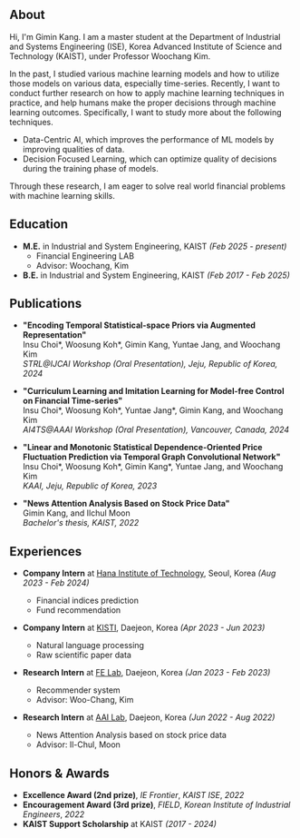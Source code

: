 ## About
Hi, I'm Gimin Kang. I am a master student at the Department of Industrial and Systems Engineering (ISE), Korea Advanced Institute of Science and Technology (KAIST), under Professor Woochang Kim.

In the past, I studied various machine learning models and how to utilize those models on various data, especially time-series. Recently, I want to conduct further research on how to apply machine learning techniques in practice, and help humans make the proper decisions through machine learning outcomes. Specifically, I want to study more about the following techniques.

- Data-Centric AI, which improves the performance of ML models by improving qualities of data.
- Decision Focused Learning, which can optimize quality of decisions during the training phase of models.

Through these research, I am eager to solve real world financial problems with machine learning skills.

## Education
- **M.E.** in Industrial and System Engineering, KAIST _(Feb 2025 - present)_
  - Financial Engineering LAB
  - Advisor: Woochang, Kim
- **B.E.** in Industrial and System Engineering, KAIST _(Feb 2017 - Feb 2025)_

## Publications
- **"Encoding Temporal Statistical-space Priors via Augmented Representation"**   
  Insu Choi\*, Woosung Koh\*, Gimin Kang, Yuntae Jang, and Woochang Kim   
  _STRL@IJCAI Workshop (Oral Presentation), Jeju, Republic of Korea, 2024_

- **"Curriculum Learning and Imitation Learning for Model-free Control on Financial Time-series"**   
  Insu Choi\*, Woosung Koh\*, Yuntae Jang\*, Gimin Kang, and Woochang Kim   
  _AI4TS@AAAI Workshop (Oral Presentation), Vancouver, Canada, 2024_

- **"Linear and Monotonic Statistical Dependence-Oriented Price Fluctuation Prediction via Temporal Graph Convolutional Network"**   
  Insu Choi\*, Woosung Koh\*, Gimin Kang\*, Yuntae Jang, and Woochang Kim   
  _KAAI, Jeju, Republic of Korea, 2023_

- **"News Attention Analysis Based on Stock Price Data"**   
  Gimin Kang, and Ilchul Moon   
  _Bachelor's thesis, KAIST, 2022_

## Experiences
- **Company Intern** at [Hana Institute of Technology](https://hit.hanati.co.kr/), Seoul, Korea _(Aug 2023 - Feb 2024)_
  - Financial indices prediction
  - Fund recommendation
    
- **Company Intern** at [KISTI](https://www.kisti.re.kr), Daejeon, Korea _(Apr 2023 - Jun 2023)_
  - Natural language processing
  - Raw scientific paper data

- **Research Intern** at [FE Lab](https://felab.kaist.ac.kr), Daejeon, Korea _(Jan 2023 - Feb 2023)_
  - Recommender system
  - Advisor: Woo-Chang, Kim
 
- **Research Intern** at [AAI Lab](https://aai.kaist.ac.kr), Daejeon, Korea _(Jun 2022 - Aug 2022)_
  - News Attention Analysis based on stock price data
  - Advisor: Il-Chul, Moon

## Honors & Awards
- **Excellence Award (2nd prize)**, _IE Frontier_, _KAIST ISE_, _2022_
- **Encouragement Award (3rd prize)**, _FIELD_, _Korean Institute of Industrial Engineers_, _2022_
- **KAIST Support Scholarship** at KAIST _(2017 - 2024)_

